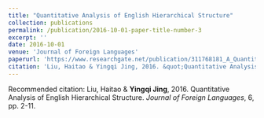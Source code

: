 ```yaml
---
title: "Quantitative Analysis of English Hierarchical Structure"
collection: publications
permalink: /publication/2016-10-01-paper-title-number-3
excerpt: ''
date: 2016-10-01
venue: 'Journal of Foreign Languages'
paperurl: 'https://www.researchgate.net/publication/311768181_A_Quantitative_Analysis_of_English_Hierarchical_Structure'
citation: 'Liu, Haitao & Yingqi Jing, 2016. &quot;Quantitative Analysis of English Hierarchical Structure.&quot; <i>Journal of Foreign Languages (in Chinese)</i>. 6, pp. 2-11.'
---
```



Recommended citation: Liu, Haitao & **Yingqi Jing**, 2016. Quantitative Analysis of English Hierarchical Structure. *Journal of Foreign Languages*, 6, pp. 2-11.

